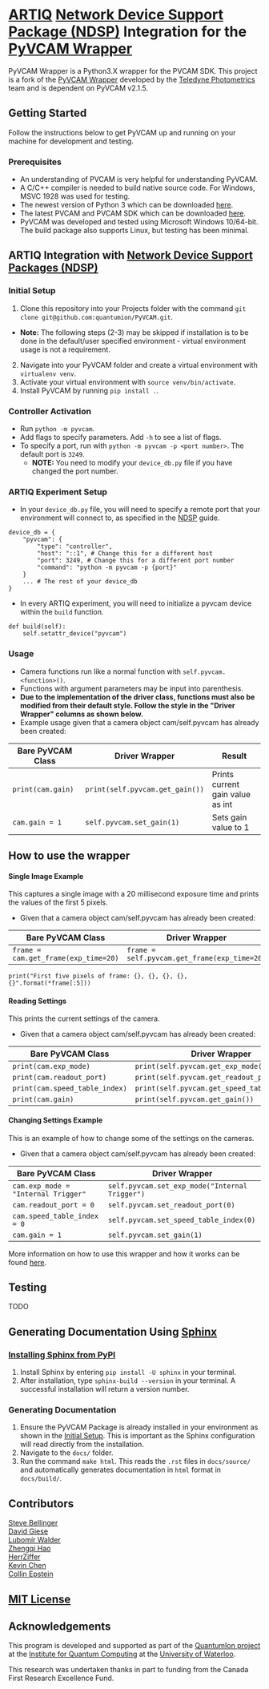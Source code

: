 # [ARTIQ](http://m-labs.hk/experiment-control/artiq/) [Network Device Support Package (NDSP)](https://m-labs.hk/artiq/manual/developing_a_ndsp.html) Integration for the [PyVCAM Wrapper](https://github.com/Photometrics/PyVCAM)

PyVCAM Wrapper is a Python3.X wrapper for the PVCAM SDK. This project is a fork of the [PyVCAM Wrapper](https://github.com/Photometrics/PyVCAM) developed by the [Teledyne Photometrics](https://github.com/Photometrics) team and is dependent on PyVCAM v2.1.5.

## Getting Started

Follow the instructions below to get PyVCAM up and running on your machine for development and testing.

### Prerequisites

* An understanding of PVCAM is very helpful for understanding PyVCAM.
* A C/C++ compiler is needed to build native source code. For Windows, MSVC 1928 was used for testing.
* The newest version of Python 3 which can be downloaded [here](https://www.python.org/downloads/).
* The latest PVCAM and PVCAM SDK which can be downloaded [here](https://www.photometrics.com/support/software/#software).
* PyVCAM was developed and tested using Microsoft Windows 10/64-bit. The build package also supports Linux, but testing has been minimal.

## ARTIQ Integration with [Network Device Support Packages (NDSP)](https://m-labs.hk/artiq/manual/developing_a_ndsp.html)

### Initial Setup

1. Clone this repository into your Projects folder with the command `git clone git@github.com:quantumion/PyVCAM.git`.
* **Note:** The following steps (2-3) may be skipped if installation is to be done in the default/user specified environment - virtual environment usage is not a requirement.
2. Navigate into your PyVCAM folder and create a virtual environment with `virtualenv venv`. 
3. Activate your virtual environment with `source venv/bin/activate`.
4. Install PyVCAM by running `pip install .`.

### Controller Activation

* Run `python -m pyvcam`.
* Add flags to specify parameters. Add `-h` to see a list of flags.
* To specify a port, run with `python -m pyvcam -p <port number>`. The default port is `3249`.
    * **NOTE:** You need to modify your `device_db.py` file if you have changed the port number.
    
### ARTIQ Experiment Setup

* In your `device_db.py` file, you will need to specify a remote port that your environment will connect to, as specified in the [NDSP](https://m-labs.hk/artiq/manual/developing_a_ndsp.html) guide.
```
device_db = {
    "pyvcam": {
        "type": "controller",
        "host": "::1", # Change this for a different host
        "port": 3249, # Change this for a different port number
        "command": "python -m pyvcam -p {port}"
    }
    ... # The rest of your device_db
}
```
* In every ARTIQ experiment, you will need to initialize a pyvcam device within the `build` function.
```
def build(self):
    self.setattr_device("pyvcam")
```

### Usage

* Camera functions run like a normal function with `self.pyvcam.<function>()`.
* Functions with argument parameters may be input into parenthesis.
* **Due to the implementation of the driver class, functions must also be modified from their default style. Follow the style in the "Driver Wrapper" columns as shown below.**
* Example usage given that a camera object cam/self.pyvcam has already been created:

| Bare PyVCAM Class | Driver Wrapper                  | Result                           |
|-------------------|---------------------------------|----------------------------------|
| `print(cam.gain)` | `print(self.pyvcam.get_gain())` | Prints current gain value as int |
| `cam.gain = 1`    | `self.pyvcam.set_gain(1)`       | Sets gain value to 1             |


## How to use the wrapper

#### Single Image Example

This captures a single image with a 20 millisecond exposure time and prints the values of the first 5 pixels.
* Given that a camera object cam/self.pyvcam has already been created:

| Bare PyVCAM Class                    | Driver Wrapper                               |
|--------------------------------------|----------------------------------------------|
| `frame = cam.get_frame(exp_time=20)` | `frame = self.pyvcam.get_frame(exp_time=20)` |

`print("First five pixels of frame: {}, {}, {}, {}, {}".format(*frame[:5]))`

#### Reading Settings

This prints the current settings of the camera.
* Given that a camera object cam/self.pyvcam has already been created:

| Bare PyVCAM Class              | Driver Wrapper                               |
|--------------------------------|----------------------------------------------|
| `print(cam.exp_mode)`          | `print(self.pyvcam.get_exp_mode())`          |
| `print(cam.readout_port)`      | `print(self.pyvcam.get_readout_port())`      |
| `print(cam.speed_table_index)` | `print(self.pyvcam.get_speed_table_index())` |
| `print(cam.gain)`              | `print(self.pyvcam.get_gain())`              |


#### Changing Settings Example

This is an example of how to change some of the settings on the cameras.
* Given that a camera object cam/self.pyvcam has already been created:

| Bare PyVCAM Class                   | Driver Wrapper                                 |
|-------------------------------------|------------------------------------------------|
| `cam.exp_mode = "Internal Trigger"` | `self.pyvcam.set_exp_mode("Internal Trigger")` |
| `cam.readout_port = 0`              | `self.pyvcam.set_readout_port(0)`              |
| `cam.speed_table_index = 0`         | `self.pyvcam.set_speed_table_index(0)`         |
| `cam.gain = 1`                      | `self.pyvcam.set_gain(1)`                      |

More information on how to use this wrapper and how it works can be found [here](https://github.com/Photometrics/PyVCAM/blob/master/docs/PyVCAM%20Wrapper.md).

## Testing

TODO

## Generating Documentation Using [Sphinx](https://www.sphinx-doc.org/en/master/index.html)

### [Installing Sphinx from PyPI](https://www.sphinx-doc.org/en/master/usage/installation.html#installation-from-pypi)

1. Install Sphinx by entering `pip install -U sphinx` in your terminal.
2. After installation, type `sphinx-build --version` in your terminal. A successful installation will return a version number.

### Generating Documentation

1. Ensure the PyVCAM Package is already installed in your environment as shown in the [Initial Setup](#initial-setup). This is important as the Sphinx configuration will read directly from the installation.
2. Navigate to the `docs/` folder.
3. Run the command `make html`. This reads the `.rst` files in `docs/source/` and automatically generates documentation in `html` format in `docs/build/`.

## Contributors

[Steve Bellinger](https://github.com/stevebellinger)  
[David Giese](https://github.com/johndgiese)  
[Lubomír Walder](https://github.com/lwalder)  
[Zhengqi Hao](https://github.com/ZhengqiHao313)  
[HerrZiffer](https://github.com/HerrZiffer)  
[Kevin Chen](https://github.com/CKevin9)  
[Collin Epstein](https://github.com/collineps)  

## [MIT License](LICENSE)

## Acknowledgements

This program is developed and supported as part of the [QuantumIon project](https://tqt.uwaterloo.ca/project-details/quantumion-an-open-access-quantum-computing-platform/) at the [Institute for Quantum Computing](https://uwaterloo.ca/institute-for-quantum-computing/) at the [University of Waterloo](https://uwaterloo.ca/).

This research was undertaken thanks in part to funding from the Canada First Research Excellence Fund.
